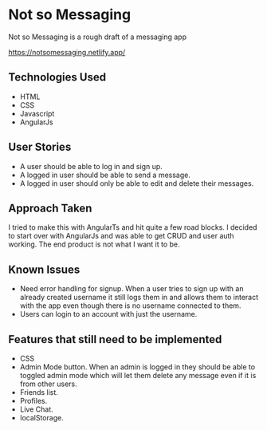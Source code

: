 # Not so Messaging
Not so Messaging is a rough draft of a messaging app

https://notsomessaging.netlify.app/

## Technologies Used
  * HTML
  * CSS
  * Javascript
  * AngularJs

## User Stories
* A user should be able to log in and sign up.
* A logged in user should be able to send a message.
* A logged in user should only be able to edit and delete their messages.

## Approach Taken
I tried to make this with AngularTs and hit quite a few road blocks. I decided to start over with AngularJs and was able to get CRUD and user auth working. The end product is not what I want it to be.

## Known Issues
* Need error handling for signup. When a user tries to sign up with an already created username it still logs them in and allows them to interact with the app even though there is no username connected to them.
* Users can login to an account with just the username.

## Features that still need to be implemented
* CSS
* Admin Mode button. When an admin is logged in they should be able to toggled admin mode which will let them delete any message even if it is from other users.
* Friends list.
* Profiles.
* Live Chat.
* localStorage.
